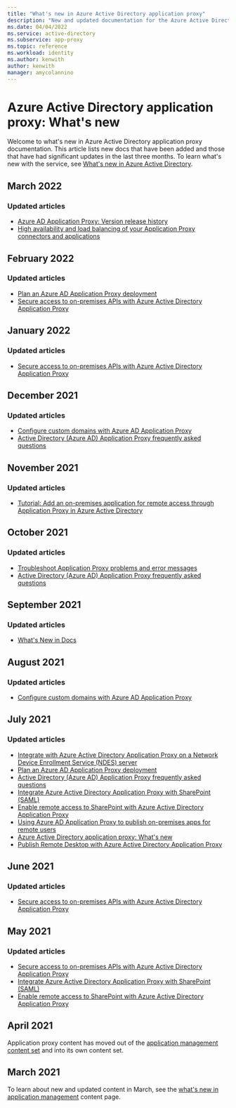 ```yaml
---
title: "What's new in Azure Active Directory application proxy"
description: "New and updated documentation for the Azure Active Directory application proxy."
ms.date: 04/04/2022
ms.service: active-directory
ms.subservice: app-proxy
ms.topic: reference
ms.workload: identity
ms.author: kenwith
author: kenwith
manager: amycolannino
---
```


# Azure Active Directory application proxy: What's new

Welcome to what's new in Azure Active Directory application proxy documentation. This article lists new docs that have been added and those that have had significant updates in the last three months. To learn what's new with the service, see [What's new in Azure Active Directory](~/fundamentals/whats-new.md).

## March 2022

### Updated articles

- [Azure AD Application Proxy: Version release history](application-proxy-release-version-history.md)
- [High availability and load balancing of your Application Proxy connectors and applications](application-proxy-high-availability-load-balancing.md)


## February 2022

### Updated articles

- [Plan an Azure AD Application Proxy deployment](application-proxy-deployment-plan.md)
- [Secure access to on-premises APIs with Azure Active Directory Application Proxy](application-proxy-secure-api-access.md)

## January 2022

### Updated articles

- [Secure access to on-premises APIs with Azure Active Directory Application Proxy](application-proxy-secure-api-access.md)


## December 2021

### Updated articles

- [Configure custom domains with Azure AD Application Proxy](application-proxy-configure-custom-domain.md)
- [Active Directory (Azure AD) Application Proxy frequently asked questions](application-proxy-faq.yml)


## November 2021

### Updated articles

- [Tutorial: Add an on-premises application for remote access through Application Proxy in Azure Active Directory](application-proxy-add-on-premises-application.md)

## October 2021

### Updated articles

- [Troubleshoot Application Proxy problems and error messages](application-proxy-troubleshoot.md)
- [Active Directory (Azure AD) Application Proxy frequently asked questions](application-proxy-faq.yml)


## September 2021

### Updated articles

- [What's New in Docs](whats-new-docs.md)

## August 2021

### Updated articles

- [Configure custom domains with Azure AD Application Proxy](application-proxy-configure-custom-domain.md)


## July 2021

### Updated articles

- [Integrate with Azure Active Directory Application Proxy on a Network Device Enrollment Service (NDES) server](./app-proxy-protect-ndes.md)
- [Plan an Azure AD Application Proxy deployment](application-proxy-deployment-plan.md)
- [Active Directory (Azure AD) Application Proxy frequently asked questions](application-proxy-faq.yml)
- [Integrate Azure Active Directory Application Proxy with SharePoint (SAML)](application-proxy-integrate-with-sharepoint-server-saml.md)
- [Enable remote access to SharePoint with Azure Active Directory Application Proxy](application-proxy-integrate-with-sharepoint-server.md)
- [Using Azure AD Application Proxy to publish on-premises apps for remote users](what-is-application-proxy.md)
- [Azure Active Directory application proxy: What's new](whats-new-docs.md)
- [Publish Remote Desktop with Azure Active Directory Application Proxy](application-proxy-integrate-with-remote-desktop-services.md)


## June 2021

### Updated articles

- [Secure access to on-premises APIs with Azure Active Directory Application Proxy](application-proxy-secure-api-access.md)

## May 2021

### Updated articles

- [Secure access to on-premises APIs with Azure Active Directory Application Proxy](application-proxy-secure-api-access.md)
- [Integrate Azure Active Directory Application Proxy with SharePoint (SAML)](application-proxy-integrate-with-sharepoint-server-saml.md)
- [Enable remote access to SharePoint with Azure Active Directory Application Proxy](application-proxy-integrate-with-sharepoint-server.md)


## April 2021

Application proxy content has moved out of the [application management content set](~/identity/enterprise-apps/index.yml) and into its own content set.

## March 2021

To learn about new and updated content in March, see the [what's new in application management](~/identity/enterprise-apps/whats-new-docs.md) content page.
